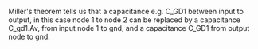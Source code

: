 Miller's theorem tells us that a capacitance e.g. C_GD1 between input to output, in this case node 1 to node 2 can be replaced by a capacitance C_gd1.Av, from input node 1 to gnd, and a capacitance C_GD1 from output node to gnd.